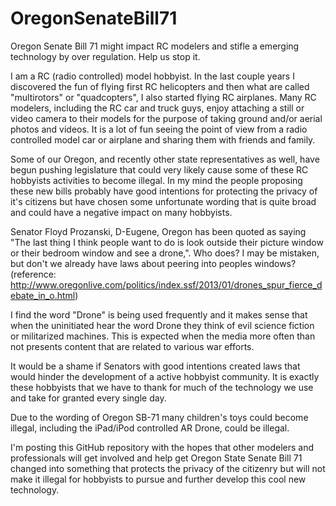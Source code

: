 OregonSenateBill71
==================

Oregon Senate Bill 71 might impact RC modelers and stifle a emerging technology by over regulation.  Help us stop it.

I am a RC (radio controlled) model hobbyist.  In the last couple years I discovered the fun of flying first RC helicopters and then what are called "multirotors" or "quadcopters", I also started flying RC airplanes.
Many RC modelers, including the RC car and truck guys, enjoy attaching a still or video camera to their models for the purpose of taking ground and/or aerial photos and videos.  It is a lot of fun seeing the point of view from a radio controlled model car or airplane and sharing them with friends and family.

Some of our Oregon, and recently other state representatives as well, have begun pushing legislature that could very likely cause some of these RC hobbyists activities to become illegal.  In my mind the people proposing these new bills probably have good intentions for protecting the privacy of it's citizens but have chosen some unfortunate wording that is quite broad and could have a negative impact on many hobbyists.

Senator Floyd Prozanski, D-Eugene, Oregon has been quoted as saying "The last thing I think people want to do is look outside their picture window or their bedroom window and see a drone,".  Who does?  I may be mistaken, but don't we already have laws about peering into peoples windows?
(reference: http://www.oregonlive.com/politics/index.ssf/2013/01/drones_spur_fierce_debate_in_o.html)

I find the word "Drone" is being used frequently and it makes sense that when the uninitiated hear the word Drone they think of evil science fiction or militarized machines.  This is expected when the media more often than not presents content that are related to various war efforts.

It would be a shame if Senators with good intentions created laws that would hinder the development of a active hobbyist community.  It is exactly these hobbyists that we have to thank for much of the technology we use and take for granted every single day.

Due to the wording of Oregon SB-71 many children's toys could become illegal, including the iPad/iPod controlled AR Drone, could be illegal.

I'm posting this GitHub repository with the hopes that other modelers and professionals will get involved and help get Oregon State Senate Bill 71 changed into something that protects the privacy of the citizenry but will not make it illegal for hobbyists to pursue and further develop this cool new technology. 
